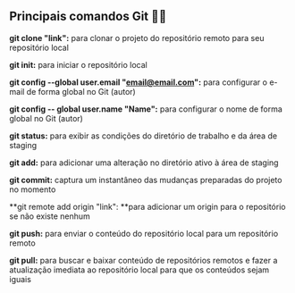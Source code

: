 ## Principais comandos Git :woman_technologist:

**git clone "link":** para clonar o projeto do repositório remoto para seu repositório local

**git init:** para iniciar o repositório local

**git config --global user.email "email@email.com":** para configurar o e-mail de forma global no Git (autor)

**git config -- global user.name "Name":** para configurar o nome de forma global no Git (autor)

**git status:** para exibir as condições do diretório de trabalho e da área de staging

**git add:** para adicionar uma alteração no diretório ativo à área de staging

**git commit:** captura um instantâneo das mudanças preparadas do projeto no momento

**git remote add origin "link": **para adicionar um origin para o repositório se não existe nenhum

**git push:** para enviar o conteúdo do repositório local para um repositório remoto

**git pull:** para buscar e baixar conteúdo de repositórios remotos e fazer a atualização imediata ao repositório local para que os conteúdos sejam iguais